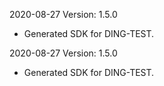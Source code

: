 2020-08-27 Version: 1.5.0
- Generated SDK for DING-TEST.

2020-08-27 Version: 1.5.0
- Generated SDK for DING-TEST.

